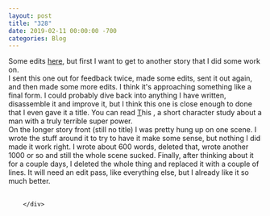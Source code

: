 ```yaml
---
layout: post
title: "328"
date: 2019-02-11 00:00:00 -700
categories: Blog
---
```


<div class="blog-content">
				<div class="paragraph">Some edits <a href="../story-007---unfinished.html" target="_blank">here</a>, but first I want to get to another story that I did some work on.<br>I sent this one out for feedback twice, made some edits, sent it out again, and then made some more edits. I think it's approaching something like a final form. I could probably dive back into anything I have written, disassemble it and improve it, but I think this one is close enough to done that I even gave it a title. You can read <a href="../index.html" target="_blank">T</a>his&nbsp;, a short character study about a man with a truly terrible super power.<br>On the longer story front (still no title) I was pretty hung up on one scene. I wrote the stuff around it to try to have it make some sense, but nothing I did made it work right. I wrote about 600 words, deleted that, wrote another 1000 or so and still the whole scene sucked. Finally, after thinking about it for a couple days, I deleted the whole thing and replaced it with a couple of lines. It will need an edit pass, like everything else, but I already like it so much better.<br><br></div>

		</div>
        